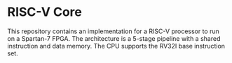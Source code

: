 # RISC-V Core
This repository contains an implementation for a RISC-V processor to run on a Spartan-7 FPGA. The architecture is a 5-stage pipeline with a shared instruction and data memory. The CPU supports the RV32I base instruction set.

